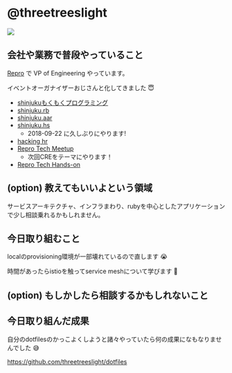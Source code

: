# @threetreeslight

![](https://avatars3.githubusercontent.com/u/1057490?s=100&v=4)

## 会社や業務で普段やっていること

[Repro](https://repro.io) で VP of Engineering やっています。

イベントオーガナイザーおじさんと化してきました :innocent:

- [shinjukuもくもくプログラミング](https://shinjuku-mokumoku.connpass.com/)
- [shinjuku.rb](https://shinjukurb.connpass.com/)
- [shinjuku.aar](https://shinjuku-aar.connpass.com/)
- [shinjuku.hs](https://shinjukuhs.connpass.com/)
  - 2018-09-22 に久しぶりにやります!
- [hacking hr](https://hacking-hr.connpass.com/)
- [Repro Tech Meetup](https://repro-tech.connpass.com/)
  - 次回CREをテーマにやります！
- [Repro Tech Hands-on](https://repro-tech.connpass.com/)

## (option) 教えてもいいよという領域

サービスアーキテクチャ、インフラまわり、rubyを中心としたアプリケーションで少し相談乗れるかもしれません。

## 今日取り組むこと

localのprovisioning環境が一部壊れているので直します :sob:

時間があったらistioを触ってservice meshについて学びます :muscle:

## (option) もしかしたら相談するかもしれないこと

## 今日取り組んだ成果

自分のdotfilesのかっこよくしようと諸々やっていたら何の成果になもなりませんでした :sweat_smile:

https://github.com/threetreeslight/dotfiles

